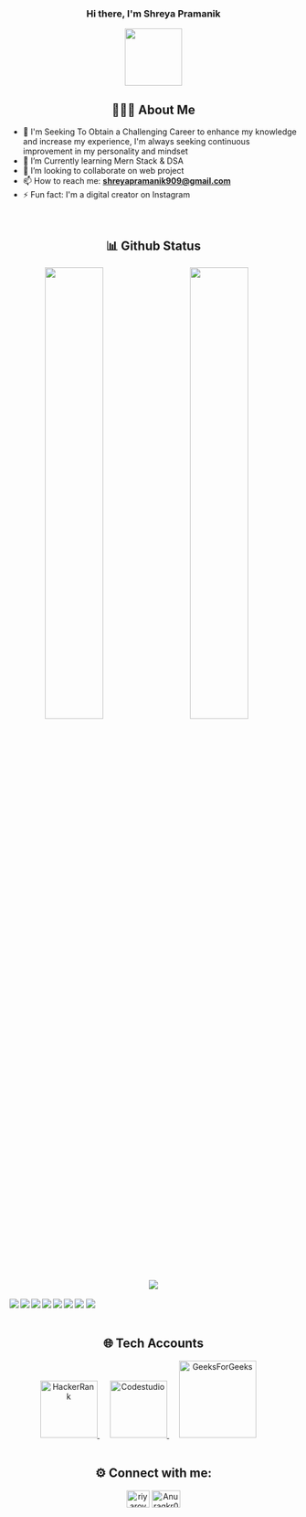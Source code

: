 <div align="center">

### Hi there, I'm Shreya Pramanik  
  
  <img  src="https://user-images.githubusercontent.com/86841935/158090002-2df41d0c-c480-4de2-83c5-8bb3c37b2ae1.png" width="100">

</div> 



<div align="center">
  
## 👨🏻‍💻 About Me
  
</div> 

- 🔭 I'm Seeking To Obtain a Challenging Career to enhance my knowledge and increase my experience, I'm always seeking continuous improvement in my personality and mindset
- 🌱 I’m Currently learning Mern Stack & DSA 
- 🔭 I’m looking to collaborate on web project
- 📫 How to reach me: **[shreyapramanik909@gmail.com](mailto:shreyapramanik@gmail.com?subject=[GitHub]%20)**
- ⚡ Fun fact: I'm a digital creator on Instagram


<br>

<div align="center">

  ## 📊 Github Status

</div> 

<div align="center">
  
  <img align="left" width="45%" src="https://github-readme-stats.vercel.app/api?username=ShreyaPramanik47&show_icons=true&theme=radical">


  <img  width="45%" src="http://github-readme-streak-stats.herokuapp.com?user=ShreyaPramanik47&date_format=M%20j%5B%2C%20Y%5D">
  
  <br>
 <br>
  
  <img  src="https://github-readme-stats.vercel.app/api/top-langs/?username=ShreyaPramanik47&layout=compact">
  
  

  
</div> 


</div>
<br>

<div>
  
  <img align="left" src="https://img.shields.io/badge/c++-%2300599C.svg?style=for-the-badge&logo=c%2B%2B&logoColor=white" >


<img align="left" src="https://img.shields.io/badge/html5-%23E34F26.svg?style=for-the-badge&logo=html5&logoColor=white" >
<img align="left" src="https://img.shields.io/badge/css3-%231572B6.svg?style=for-the-badge&logo=css3&logoColor=white" >

<img src="https://img.shields.io/badge/javascript-%23323330.svg?style=for-the-badge&logo=javascript&logoColor=%23F7DF1E" >
<img align="left" src="https://img.shields.io/badge/bootstrap-%23563D7C.svg?style=for-the-badge&logo=bootstrap&logoColor=white" >


<img align="left" src="https://img.shields.io/badge/mysql-%2300f.svg?style=for-the-badge&logo=mysql&logoColor=white" >

<img align="left" src="https://img.shields.io/badge/git-%23F05033.svg?style=for-the-badge&logo=git&logoColor=white" >
<img  src="https://img.shields.io/badge/github-%23121011.svg?style=for-the-badge&logo=github&logoColor=white" >
  
</div>



<br>


<div align="center">
  
  
## 🌐 Tech Accounts
  
<a target="_blank" href="https://www.hackerrank.com/shreyapramanik91" style="padding-right:18px;">
  <img alt="HackerRank" width="100px" src="https://img.shields.io/badge/-HackerRank-Green?style=for-the-badge&logo=HackerRank&logoColor=Black" />
</a>
<a target="_blank" href="https://www.codingninjas.com/codestudio/profile/2349b579-e2fd-4fd8-8e11-ac0f2ebb71e4" style="padding-right:18px;">
  <img alt="Codestudio" width="100px" src="https://img.shields.io/badge/Codestudio-000000?style=for-the-badge&logo=Codestudio&logoColor=#d16c06" />
</a>
<a target="_blank" href="https://auth.geeksforgeeks.org/user/shreyapramanik47/practice" style="padding-right:18px;">
  <img alt="GeeksForGeeks" width="135px" src="https://img.shields.io/badge/GeeksforGeeks-298D46?style=for-the-badge&logo=geeksforgeeks&logoColor=white" />
</a>
</div>

<br>



<div align="center">
  
  ## ⚙️ Connect with me:
  
  <a href="https://twitter.com/AnuragK06272590" target="blank"><img align="center" src="https://raw.githubusercontent.com/rahuldkjain/github-profile-readme-generator/master/src/images/icons/Social/twitter.svg" alt="riyaroy2086" height="30" width="40" /></a>
<a href="https://www.linkedin.com/in/anurag-kr-singh/" target="blank"><img align="center" src="https://raw.githubusercontent.com/rahuldkjain/github-profile-readme-generator/master/src/images/icons/Social/linked-in-alt.svg" alt="Anuragkr07" height="30" width="50" /></a>
  
</div> 
